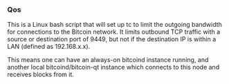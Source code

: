 ### Qos ###

This is a Linux bash script that will set up tc to limit the outgoing bandwidth for connections to the Bitcoin network. It limits outbound TCP traffic with a source or destination port of 9449, but not if the destination IP is within a LAN (defined as 192.168.x.x).

This means one can have an always-on bitcoind instance running, and another local bitcoind/bitcoin-qt instance which connects to this node and receives blocks from it.
